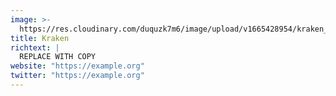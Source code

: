 ```yaml
---
image: >-
  https://res.cloudinary.com/duquzk7m6/image/upload/v1665428954/kraken_k7saog.png
title: Kraken
richtext: |
  REPLACE WITH COPY
website: "https://example.org"
twitter: "https://example.org"
---
```

